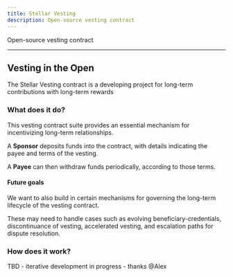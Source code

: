 ```yaml
---
title: Stellar Vesting
description: Open-source vesting contract
---
```


Open-source vesting contract

---

## Vesting in the Open

The Stellar Vesting contract is a developing project for long-term contributions with long-term rewards

### What does it do?

This vesting contract suite provides an essential mechanism for incentivizing long-term relationships. 

 A **Sponsor** deposits funds into the contract, with details indicating the payee and terms of the vesting.  

 A **Payee** can then withdraw funds periodically, according to those terms.

#### Future goals

We want to also build in certain mechanisms for governing the long-term lifecycle of the vesting contract.  

These may need to handle cases such as evolving beneficiary-credentials, discontinuance of vesting, accelerated vesting, and escalation paths for dispute resolution.

### How does it work?

TBD - iterative development in progress - thanks @Alex

